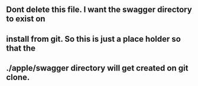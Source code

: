 ## Dont delete this file. I want the swagger directory to exist on
## install from git. So this is just a place holder so that the
## ./apple/swagger directory will get created on git clone.
